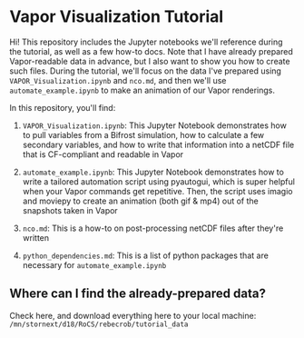 # Vapor Visualization Tutorial

Hi! This repository includes the Jupyter notebooks we'll reference during the tutorial, as well as a few how-to docs. Note that I have already prepared Vapor-readable data in advance, but I also want to show you how to create such files. During the tutorial, we'll focus on the data I've prepared using `VAPOR_Visualization.ipynb` and `nco.md`, and then we'll use `automate_example.ipynb` to make an animation of our Vapor renderings. 

In this repository, you'll find:

1. `VAPOR_Visualization.ipynb`: This Jupyter Notebook demonstrates how to pull variables from a Bifrost simulation, how to calculate a few secondary variables, and how to write that information into a netCDF file that is CF-compliant and readable in Vapor

2. `automate_example.ipynb`: This Jupyter Notebook demonstrates how to write a tailored automation script using pyautogui, which is super helpful when your Vapor commands get repetitive. Then, the script uses imagio and moviepy to create an animation (both gif & mp4) out of the snapshots taken in Vapor

3. `nco.md`: This is a how-to on post-processing netCDF files after they're written

4. `python_dependencies.md`: This is a list of python packages that are necessary for `automate_example.ipynb`

## Where can I find the already-prepared data?

Check here, and download everything here to your local machine: `/mn/stornext/d18/RoCS/rebecrob/tutorial_data`
